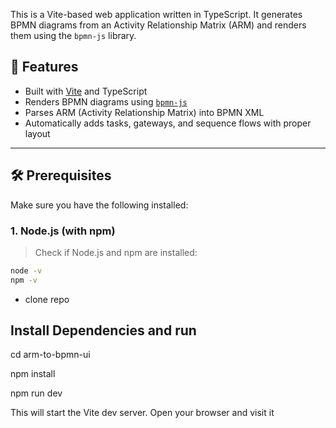 This is a Vite-based web application written in TypeScript. It generates BPMN diagrams from an Activity Relationship Matrix (ARM) and renders them using the `bpmn-js` library.

## 🚀 Features

- Built with [Vite](https://vitejs.dev/) and TypeScript
- Renders BPMN diagrams using [`bpmn-js`](https://github.com/bpmn-io/bpmn-js)
- Parses ARM (Activity Relationship Matrix) into BPMN XML
- Automatically adds tasks, gateways, and sequence flows with proper layout

---

## 🛠️ Prerequisites

Make sure you have the following installed:

### 1. Node.js (with npm)

> Check if Node.js and npm are installed:

```bash
node -v
npm -v
```
- clone repo

## Install Dependencies and run

cd arm-to-bpmn-ui

npm install

npm run dev

This will start the Vite dev server. Open your browser and visit it

